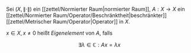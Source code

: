 Sei $(X, \| \cdot \|)$ ein [[zettel/Normierter Raum|normierter Raum]], $A : X \to X$ ein [[zettel/Normierter Raum/Operator/Beschränktheit|beschränkter]] [[zettel/Metrischer Raum/Operator|Operator]] in $X$.

$x \in X, x \ne 0$ heißt *Eigenelement* von $A$, falls

$$
	\exists \lambda \in \mathbb{C} : Ax = \lambda x
$$